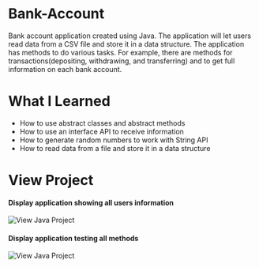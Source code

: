 # Bank-Account
Bank account application created using Java. The application will let users read data from a CSV file and store it in a data structure. 
The application has methods to do various tasks. For example, there are methods for transactions(depositing, withdrawing, and transferring)
and to get full information on each bank account.

# What I Learned
* How to use abstract classes and abstract methods
* How to use an interface API to receive information
* How to generate random numbers to work with String API
* How to read data from a file and store it in a data structure

# View Project
#### Display application showing all users information
![View Java Project](https://media.giphy.com/media/Tig37XrMt1LYZ1MCtX/giphy.gif)
#### Display application testing all methods
![View Java Project](https://media.giphy.com/media/iHxplvqN35q8czieB6/giphy.gif)

